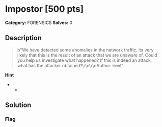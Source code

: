 # Impostor [500 pts]

**Category:** FORENSICS
**Solves:** 0

## Description
>b"We have detected some anomalies in the network traffic. Its very likely that this is the result of an attack that we are unaware of. Could you help us investigate what happened? If this is indeed an attack, what has the attacker obtained?\r\n\r\nAuthor: `Nex0`"

**Hint**
* -

## Solution

### Flag

